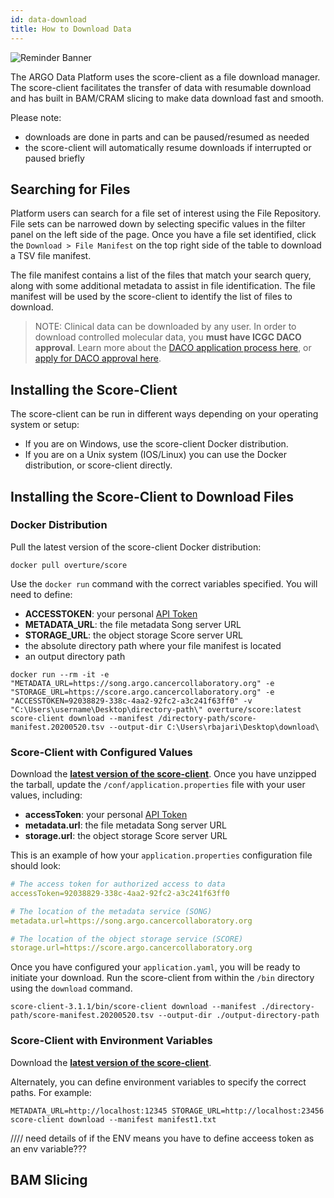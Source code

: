 ```yaml
---
id: data-download
title: How to Download Data
---
```

![Reminder Banner](/assets/submission/banner-reminder.svg)

The ARGO Data Platform uses the score-client as a file download manager. The score-client facilitates the transfer of data with resumable download and has built in BAM/CRAM slicing to make data download fast and smooth.

Please note:

- downloads are done in parts and can be paused/resumed as needed
- the score-client will automatically resume downloads if interrupted or paused briefly

## Searching for Files

Platform users can search for a file set of interest using the File Repository. File sets can be narrowed down by selecting specific values in the filter panel on the left side of the page. Once you have a file set identified, click the `Download > File Manifest` on the top right side of the table to download a TSV file manifest.

The file manifest contains a list of the files that match your search query, along with some additional metadata to assist in file identification. The file manifest will be used by the score-client to identify the list of files to download.

> NOTE: Clinical data can be downloaded by any user. In order to download controlled molecular data, you **must have ICGC DACO approval**. Learn more about the [DACO application process here](data-access), or [apply for DACO approval here](https://icgc.org/daco).

## Installing the Score-Client

The score-client can be run in different ways depending on your operating system or setup:

- If you are on Windows, use the score-client Docker distribution.
- If you are on a Unix system (IOS/Linux) you can use the Docker distribution, or score-client directly.

## Installing the Score-Client to Download Files

### Docker Distribution

Pull the latest version of the score-client Docker distribution:

```
docker pull overture/score
```

Use the `docker run` command with the correct variables specified. You will need to define:

- **ACCESSTOKEN**: your personal [API Token](/docs/data-access/user-profile-and-api-token)
- **METADATA_URL**: the file metadata Song server URL
- **STORAGE_URL**: the object storage Score server URL
- the absolute directory path where your file manifest is located
- an output directory path

```
docker run --rm -it -e "METADATA_URL=https://song.argo.cancercollaboratory.org" -e "STORAGE_URL=https://score.argo.cancercollaboratory.org" -e "ACCESSTOKEN=92038829-338c-4aa2-92fc2-a3c241f63ff0" -v "C:\Users\username\Desktop\directory-path\" overture/score:latest score-client download --manifest /directory-path/score-manifest.20200520.tsv --output-dir C:\Users\rbajari\Desktop\download\
```

### Score-Client with Configured Values

Download the **[latest version of the score-client](https://artifacts.oicr.on.ca/artifactory/dcc-release/bio/overture/score-client/[RELEASE]/score-client-[RELEASE]-dist.tar.gz)**.
Once you have unzipped the tarball, update the `/conf/application.properties` file with your user values, including:

- **accessToken**: your personal [API Token](/docs/data-access/user-profile-and-api-token)
- **metadata.url**: the file metadata Song server URL
- **storage.url**: the object storage Score server URL

This is an example of how your `application.properties` configuration file should look:

```yaml
# The access token for authorized access to data
accessToken=92038829-338c-4aa2-92fc2-a3c241f63ff0

# The location of the metadata service (SONG)
metadata.url=https://song.argo.cancercollaboratory.org

# The location of the object storage service (SCORE)
storage.url=https://score.argo.cancercollaboratory.org
```

Once you have configured your `application.yaml`, you will be ready to initiate your download. Run the score-client from within the `/bin` directory using the `download` command.

```
score-client-3.1.1/bin/score-client download --manifest ./directory-path/score-manifest.20200520.tsv --output-dir ./output-directory-path
```

### Score-Client with Environment Variables

Download the **[latest version of the score-client](https://artifacts.oicr.on.ca/artifactory/dcc-release/bio/overture/score-client/[RELEASE]/score-client-[RELEASE]-dist.tar.gz)**.

Alternately, you can define environment variables to specify the correct paths. For example:

```
METADATA_URL=http://localhost:12345 STORAGE_URL=http://localhost:23456 score-client download --manifest manifest1.txt
```

//// need details of if the ENV means you have to define acceess token as an env variable???

## BAM Slicing
